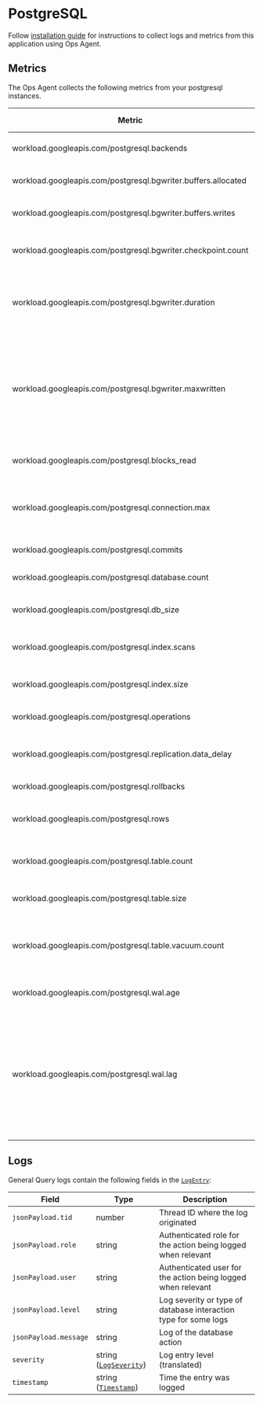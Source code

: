 # PostgreSQL

Follow [installation guide](https://cloud.google.com/stackdriver/docs/solutions/agents/ops-agent/third-party/postgresql)
for instructions to collect logs and metrics from this application using Ops Agent.

## Metrics

The Ops Agent collects the following metrics from your postgresql instances.

| Metric                                                        | Data Type | Unit        | Labels                        | Description                                                                                                                     |
| ------------------------------------------------------------- | --------- | ----------- | ----------------------------- | ------------------------------------------------------------------------------------------------------------------------------- |
| workload.googleapis.com/postgresql.backends                   | gauge     | 1           | database                      | The number of backends.                                                                                                         |
| workload.googleapis.com/postgresql.bgwriter.buffers.allocated | sum       | buffers     |                               | The Number of buffers allocated.                                                                                                |
| workload.googleapis.com/postgresql.bgwriter.buffers.writes    | sum       | buffers     | source                        | The number of buffers written.                                                                                                  |
| workload.googleapis.com/postgresql.bgwriter.checkpoint.count  | sum       | checkpoints |                               | The number of checkpoints performed.                                                                                            |
| workload.googleapis.com/postgresql.bgwriter.duration          | sum       | ms          | type                          | Total time spent writing and syncing files to disk by checkpoints.                                                              |
| workload.googleapis.com/postgresql.bgwriter.maxwritten        | sum       | checkpoints |                               | Number of times the background writer stopped a cleaning scan because it had written too many buffers.                          |
| workload.googleapis.com/postgresql.blocks_read                | sum       | 1           | database, table, source       | The number of blocks read.                                                                                                      |
| workload.googleapis.com/postgresql.connection.max             | gauge     | connections |                               | Configured maximum number of client connections allowed.                                                                        |
| workload.googleapis.com/postgresql.commits                    | sum       | 1           | database                      | The number of commits.                                                                                                          |
| workload.googleapis.com/postgresql.database.count             | sum       | 1           |                               | Number of user databases.                                                                                                       |
| workload.googleapis.com/postgresql.db_size                    | gauge     | By          | database                      | The database disk usage.                                                                                                        |
| workload.googleapis.com/postgresql.index.scans                | sum       | scans       | database, table, index        | The number of index scans on a table.                                                                                           |
| workload.googleapis.com/postgresql.index.size                 | sum       | By          | database, table, index        | The size of the index on disk.                                                                                                  |
| workload.googleapis.com/postgresql.operations                 | sum       | 1           | database, table, operation    | The number of db row operations.                                                                                                |
| workload.googleapis.com/postgresql.replication.data_delay     | gauge     | By          | replication_client            | The amount of data delayed in replication.                                                                                      |
| workload.googleapis.com/postgresql.rollbacks                  | sum       | 1           | database                      | The number of rollbacks.                                                                                                        |
| workload.googleapis.com/postgresql.rows                       | sum       | 1           | database, table, state        | The number of rows in the database.                                                                                             |
| workload.googleapis.com/postgresql.table.count                | sum       | tables      | database                      | The number of user tables in a database.                                                                                        |
| workload.googleapis.com/postgresql.table.size                 | sum       | By          | database, table               | Disk space used by a table.                                                                                                     |
| workload.googleapis.com/postgresql.table.vacuum.count         | sum       | 1           | database, table               | Number of times a table has manually been vacuumed.                                                                             |
| workload.googleapis.com/postgresql.wal.age                    | sum       | s           |                               | Age of the oldest WAL file.                                                                                                     |
| workload.googleapis.com/postgresql.wal.lag                    | sum       | s           | operation, replciation-client | Time between flushing recent WAL locally and receiving notification that the standby server has completed an operation with it. |

## Logs

General Query logs contain the following fields in the [`LogEntry`](https://cloud.google.com/logging/docs/reference/v2/rest/v2/LogEntry):

| Field | Type | Description |
| ---   | ---- | ----------- |
| `jsonPayload.tid` | number | Thread ID where the log originated |
| `jsonPayload.role` | string | Authenticated role for the action being logged when relevant |
| `jsonPayload.user` | string | Authenticated user for the action being logged when relevant |
| `jsonPayload.level` | string | Log severity or type of database interaction type for some logs |
| `jsonPayload.message` | string | Log of the database action |
| `severity` | string ([`LogSeverity`](https://cloud.google.com/logging/docs/reference/v2/rest/v2/LogEntry#LogSeverity)) | Log entry level (translated) |
| `timestamp` | string ([`Timestamp`](https://developers.google.com/protocol-buffers/docs/reference/google.protobuf#google.protobuf.Timestamp)) | Time the entry was logged |
